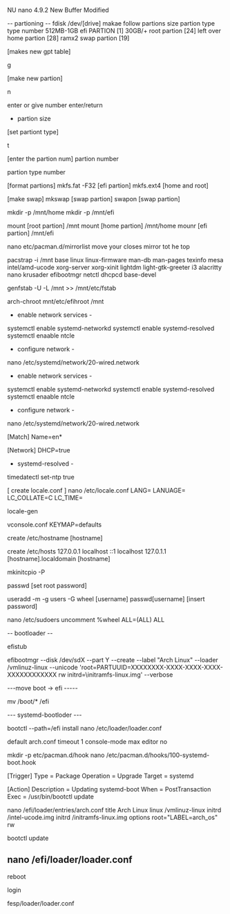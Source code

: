 NU nano 4.9.2                                                                                        New Buffer                                                                                         Modified

-- partioning --
fdisk /dev/[drive]
makae follow partions
 size           partion type    type number
 512MB-1GB      efi PARTION      [1]
 30GB/+         root partion    [24]
 left over      home partion    [28]
 ramx2          swap partion    [19]

[makes new gpt table]

g

[make new partion]

n

enter or give number
enter/return
+ partion size

[set partiont type]

t

[enter the partion num]
partion number

partion  type number

[format partions]
mkfs.fat -F32 [efi partion]
mkfs.ext4 [home and root]

[make swap]
mkswap [swap partion]
swapon [swap partion]

mkdir -p /mnt/home
mkdir -p /mnt/efi

mount [root partion] /mnt
mount [home partion] /mnt/home
mounr [efi partion] /mnt/efi


nano etc/pacman.d/mirrorlist
move your closes mirror tot he top

pacstrap -i /mnt base linux linux-firmware man-db man-pages texinfo mesa intel/amd-ucode xorg-server xorg-xinit lightdm light-gtk-greeter i3 alacritty nano krusader efibootmgr netctl dhcpcd base-devel

genfstab -U -L /mnt >> /mnt/etc/fstab

arch-chroot mnt/etc/efihroot /mnt

- enable network services -

systemctl enable systemd-networkd
systemctl enable systemd-resolved
systemctl enaable ntcle



- configure network -

nano /etc/systemd/network/20-wired.network



- enable network services -

systemctl enable systemd-networkd
systemctl enable systemd-resolved
systemctl enaable ntcle



- configure network -

nano /etc/systemd/network/20-wired.network

[Match]
Name=en*

[Network]
DHCP=true

- systemd-resolved -




timedatectl set-ntp true

[ create locale.conf ]
nano /etc/locale.conf
LANG=
LANUAGE=
LC_COLLATE=C
LC_TIME=

locale-gen

vconsole.conf
KEYMAP=defaults

create /etc/hostname
[hostname]

create /etc/hosts
127.0.0.1       localhost
::1             localhost
127.0.1.1       [hostname].localdomain  [hostname]

mkinitcpio -P

passwd
[set root password]

useradd -m -g users -G wheel [username]
passwd[username]
[insert password]

nano /etc/sudoers
uncomment %wheel ALL=(ALL) ALL


-- bootloader --

efistub

efibootmgr --disk /dev/sdX --part Y --create --label "Arch Linux" --loader /vmlinuz-linux --unicode 'root=PARTUUID=XXXXXXXX-XXXX-XXXX-XXXX-XXXXXXXXXXXX  rw initrd=\initramfs-linux.img' --verbose


---move boot -> efi -----

mv /boot/* /efi

--- systemd-bootloder ---

 bootctl --path=/efi install
nano /etc/loader/loader.conf

default  arch.conf
timeout  1
console-mode max
editor   no

mkdir -p etc/pacman.d/hook
nano /etc/pacman.d/hooks/100-systemd-boot.hook

[Trigger]
Type = Package
Operation = Upgrade
Target = systemd

[Action]
Description = Updating systemd-boot
When = PostTransaction
Exec = /usr/bin/bootctl update

nano /efi/loader/entries/arch.conf
title   Arch Linux
linux   /vmlinuz-linux
initrd  /intel-ucode.img
initrd  /initramfs-linux.img
options root="LABEL=arch_os" rw


bootctl update

nano /efi/loader/loader.conf
-----------------------------





reboot

login

fesp/loader/loader.conf
